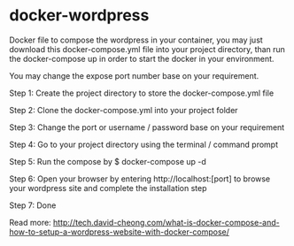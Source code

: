 # docker-wordpress
Docker file to compose the wordpress in your container, you may just download this docker-compose.yml file into your project directory, than run the docker-compose up in order to start the docker in your environment.

You may change the expose port number base on your requirement.

Step 1: Create the project directory to store the docker-compose.yml file

Step 2: Clone the docker-compose.yml into your project folder

Step 3: Change the port or username / password base on your requirement

Step 4: Go to your project directory using the terminal / command prompt

Step 5: Run the compose by $ docker-compose up -d

Step 6: Open your browser by entering http://localhost:[port] to browse your wordpress site and complete the installation step

Step 7: Done



Read more: http://tech.david-cheong.com/what-is-docker-compose-and-how-to-setup-a-wordpress-website-with-docker-compose/
